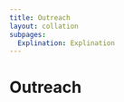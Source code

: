 ```yaml
---
title: Outreach
layout: collation
subpages:
  Explination: Explination
---
```

Outreach
========
<otherFile id="Explination" > </otherFile>
